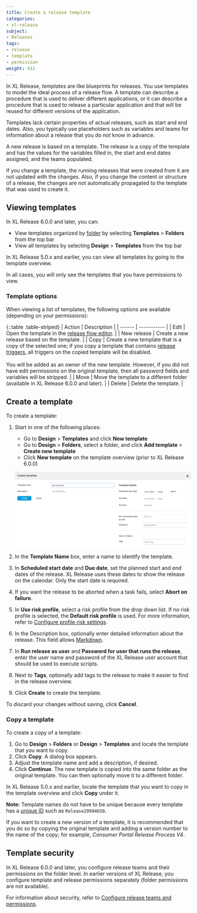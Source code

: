 ```yaml
---
title: Create a release template
categories:
- xl-release
subject:
- Releases
tags:
- release
- template
- permission
weight: 412
---
```


In XL Release, _templates_ are like blueprints for releases. You use templates to model the ideal process of a release flow. A template can describe a procedure that is used to deliver different applications, or it can describe a procedure that is used to release a particular application and that will be reused for different versions of the application.

Templates lack certain properties of actual releases, such as start and end dates. Also, you typically use placeholders such as variables and teams for information about a release that you do not know in advance.

A new release is based on a template. The release is a copy of the template and has the values for the variables filled in, the start and end dates assigned, and the teams populated.

If you change a template, the running releases that were created from it are not updated with the changes. Also, if you change the content or structure of a release, the changes are not automatically propagated to the template that was used to create it.

## Viewing templates

In XL Release 6.0.0 and later, you can:

* View templates organized by [folder](/xl-release/how-to/manage-templates-and-releases-using-folders.html) by selecting **Templates** > **Folders** from the top bar
* View all templates by selecting **Design** > **Templates** from the top bar

In XL Release 5.0.x and earlier, you can view all templates by going to the template overview.

In all cases, you will only see the templates that you have permissions to view.

### Template options

When viewing a list of templates, the following options are available (depending on your permissions):

{:.table .table-striped}
| Action | Description |
| ------ | ----------- |
| Edit | Open the template in the [release flow editor](/xl-release/how-to/using-the-release-flow-editor.html). |
| New release | Create a new release based on the template. |
| Copy | Create a new template that is a copy of the selected one; if you copy a template that contains [release triggers](/xl-release/how-to/create-a-release-trigger.html), all triggers on the copied template will be disabled.<br /><br />You will be added as an owner of the new template. However, if you did not have edit permissions on the original template, then all password fields and variables will be stripped. |
| Move | Move the template to a different folder (available in XL Release 6.0.0 and later). |
| Delete | Delete the template. |

## Create a template

To create a template:

1. Start in one of the following places:

    * Go to **Design** > **Templates** and click **New template**
    * Go to **Design** > **Folders**, select a folder, and click **Add template** > **Create new template**
    * Click **New template** on the template overview (prior to XL Release 6.0.0)

    ![Create new template](../images/create-new-template.png)

1. In the **Template Name** box, enter a name to identify the template.
1. In **Scheduled start date** and **Due date**, set the planned start and end dates of the release. XL Release uses these dates to show the release on the calendar. Only the start date is required.
1. If you want the release to be aborted when a task fails, select **Abort on failure**.
1. In **Use risk profile**, select a risk profile from the drop down list. If no risk profile is selected, the **Default risk profile** is used. For more information, refer to [Configure profile risk settings](/xl-release/how-to/configure-risk-settings.html).
1. In the Description box, optionally enter detailed information about the release. This field allows [Markdown](/xl-release/how-to/use-markdown-in-xl-release.html).
1. In **Run release as user** and **Password for user that runs the release**, enter the user name and password of the XL Release user account that should be used to execute scripts.
1. Next to **Tags**, optionally add tags to the release to make it easier to find in the release overview.
1. Click **Create** to create the template.

To discard your changes without saving, click **Cancel**.

### Copy a template

To create a copy of a template:

1. Go to **Design** > **Folders** or **Design** > **Templates** and locate the template that you want to copy.
2. Click **Copy**. A dialog box appears.
3. Adjust the template name and add a description, if desired.
4. Click **Continue**. The new template is copied into the same folder as the original template. You can then optionally move it to a different folder.

In XL Release 5.0.x and earlier, locate the template that you want to copy in the template overview and click **Copy** under it.

**Note:** Template names do not have to be unique because every template has a [unique ID](/xl-release/how-to/how-to-find-ids.html#releases-and-templates) such as `Release29994650`.

If you want to create a new version of a template, it is recommended that you do so by copying the original template and adding a version number to the name of the copy; for example, _Consumer Portal Release Process V4_.

## Template security

In XL Release 6.0.0 and later, you configure release teams and their permissions on the folder level. In earlier versions of XL Release, you configure template and release permissions separately (folder permissions are not available).

For information about security, refer to [Configure release teams and permissions](/xl-release/how-to/configure-release-teams-and-permissions.html).
